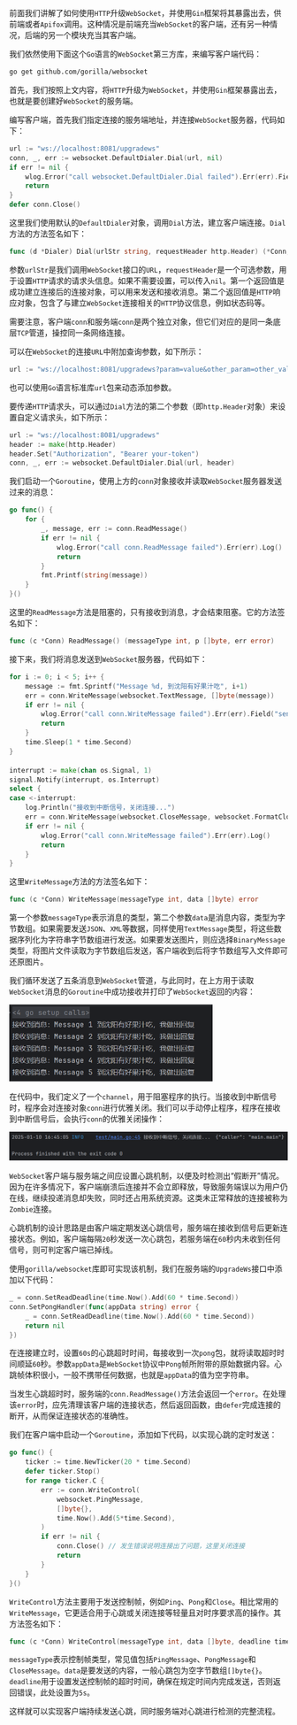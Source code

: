 前面我们讲解了如何使用`HTTP`升级`WebSocket`，并使用`Gin`框架将其暴露出去，供前端或者`Apifox`调用。这种情况是前端充当`WebSocket`的客户端，还有另一种情况，后端的另一个模块充当其客户端。

我们依然使用下面这个`Go`语言的`WebSocket`第三方库，来编写客户端代码：

```sh
go get github.com/gorilla/websocket
```

首先，我们按照上文内容，将`HTTP`升级为`WebSocket`，并使用`Gin`框架暴露出去，也就是要创建好`WebSocket`的服务端。

编写客户端，首先我们指定连接的服务端地址，并连接`WebSocket`服务器，代码如下：

```go
url := "ws://localhost:8081/upgradews"
conn, _, err := websocket.DefaultDialer.Dial(url, nil)
if err != nil {
	wlog.Error("call websocket.DefaultDialer.Dial failed").Err(err).Field("url", url).Log()
	return
}
defer conn.Close()
```

这里我们使用默认的`DefaultDialer`对象，调用`Dial`方法，建立客户端连接。`Dial`方法的方法签名如下：

```go
func (d *Dialer) Dial(urlStr string, requestHeader http.Header) (*Conn, *http.Response, error)
```

参数`urlStr`是我们调用`WebSocket`接口的`URL`，`requestHeader`是一个可选参数，用于设置`HTTP`请求的请求头信息。如果不需要设置，可以传入`nil`。第一个返回值是成功建立连接后的连接对象，可以用来发送和接收消息。第二个返回值是`HTTP`响应对象，包含了与建立`WebSocket`连接相关的`HTTP`协议信息，例如状态码等。

需要注意，客户端`conn`和服务端`conn`是两个独立对象，但它们对应的是同一条底层`TCP`管道，操控同一条网络连接。

可以在`WebSocket`的连接`URL`中附加查询参数，如下所示：

```go
url := "ws://localhost:8081/upgradews?param=value&other_param=other_value"
```

也可以使用`Go`语言标准库`url`包来动态添加参数。

要传递`HTTP`请求头，可以通过`Dial`方法的第二个参数（即`http.Header`对象）来设置自定义请求头，如下所示：

```go
url := "ws://localhost:8081/upgradews"
header := make(http.Header)
header.Set("Authorization", "Bearer your-token")
conn, _, err := websocket.DefaultDialer.Dial(url, header)
```

我们启动一个`Goroutine`，使用上方的`conn`对象接收并读取`WebSocket`服务器发送过来的消息：

```go
go func() {
	for {
		_, message, err := conn.ReadMessage()
		if err != nil {
			wlog.Error("call conn.ReadMessage failed").Err(err).Log()
			return
		}
		fmt.Printf(string(message))
	}
}()
```

这里的`ReadMessage`方法是阻塞的，只有接收到消息，才会结束阻塞。它的方法签名如下：

```go
func (c *Conn) ReadMessage() (messageType int, p []byte, err error)
```

接下来，我们将消息发送到`WebSocket`服务器，代码如下：

```go
for i := 0; i < 5; i++ {
	message := fmt.Sprintf("Message %d, 到沈阳有好果汁吃", i+1)
	err = conn.WriteMessage(websocket.TextMessage, []byte(message))
	if err != nil {
		wlog.Error("call conn.WriteMessage failed").Err(err).Field("sendMsg", message).Log()
		return
	}
	time.Sleep(1 * time.Second)
}

interrupt := make(chan os.Signal, 1)
signal.Notify(interrupt, os.Interrupt)
select {
case <-interrupt:
	log.Println("接收到中断信号，关闭连接...")
	err = conn.WriteMessage(websocket.CloseMessage, websocket.FormatCloseMessage(websocket.CloseNormalClosure, ""))
	if err != nil {
		wlog.Error("call conn.WriteMessage failed").Err(err).Log()
		return
	}
}
```

这里`WriteMessage`方法的方法签名如下：

```go
func (c *Conn) WriteMessage(messageType int, data []byte) error
```

第一个参数`messageType`表示消息的类型，第二个参数`data`是消息内容，类型为字节数组。如果需要发送`JSON`、`XML`等数据，同样使用`TextMessage`类型，将这些数据序列化为字符串字节数组进行发送。如果要发送图片，则应选择`BinaryMessage`类型，将图片文件读取为字节数组后发送，客户端收到后将字节数组写入文件即可还原图片。

我们循环发送了五条消息到`WebSocket`管道，与此同时，在上方用于读取`WebSocket`消息的`Goroutine`中成功接收并打印了`WebSocket`返回的内容：

<img src="image/image-20250110164458786.png" alt="image-20250110164458786" style="zoom:60%;" />

在代码中，我们定义了一个`channel`，用于阻塞程序的执行。当接收到中断信号时，程序会对连接对象`conn`进行优雅关闭。我们可以手动停止程序，程序在接收到中断信号后，会执行`conn`的优雅关闭操作：

<img src="image/image-20250110164516339.png" alt="image-20250110164516339" style="zoom:60%;" />

`WebSocket`客户端与服务端之间应设置心跳机制，以便及时检测出“假断开”情况。因为在许多情况下，客户端崩溃后连接并不会立即释放，导致服务端误以为用户仍在线，继续投递消息却失败，同时还占用系统资源。这类未正常释放的连接被称为`Zombie`连接。

心跳机制的设计思路是由客户端定期发送心跳信号，服务端在接收到信号后更新连接状态。例如，客户端每隔`20`秒发送一次心跳包，若服务端在`60`秒内未收到任何信号，则可判定客户端已掉线。

使用`gorilla/websocket`库即可实现该机制，我们在服务端的`UpgradeWs`接口中添加以下代码：

```go
_ = conn.SetReadDeadline(time.Now().Add(60 * time.Second))
conn.SetPongHandler(func(appData string) error {
	_ = conn.SetReadDeadline(time.Now().Add(60 * time.Second))
	return nil
})
```

在连接建立时，设置`60s`的心跳超时时间，每接收到一次`pong`包，就将读取超时时间顺延`60`秒。参数`appData`是`WebSocket`协议中`Pong`帧所附带的原始数据内容。心跳帧体积很小，一般不携带任何数据，也就是`appData`的值为空字符串。

当发生心跳超时时，服务端的`conn.ReadMessage()`方法会返回一个`error`。在处理该`error`时，应先清理该客户端的连接状态，然后返回函数，由`defer`完成连接的断开，从而保证连接状态的准确性。

我们在客户端中启动一个`Goroutine`，添加如下代码，以实现心跳的定时发送：

```go
go func() {
	ticker := time.NewTicker(20 * time.Second)
	defer ticker.Stop()
	for range ticker.C {
		err := conn.WriteControl(
			websocket.PingMessage,
			[]byte{},
			time.Now().Add(5*time.Second),
		)
		if err != nil {
            conn.Close() // 发生错误说明连接出了问题，这里关闭连接
			return
		}
	}
}()
```

`WriteControl`方法主要用于发送控制帧，例如`Ping`、`Pong`和`Close`。相比常用的`WriteMessage`，它更适合用于心跳或关闭连接等轻量且对时序要求高的操作。其方法签名如下：

```go
func (c *Conn) WriteControl(messageType int, data []byte, deadline time.Time) error
```

`messageType`表示控制帧类型，常见值包括`PingMessage`、`PongMessage`和`CloseMessage`。`data`是要发送的内容，一般心跳包为空字节数组`[]byte{}`。`deadline`用于设置发送控制帧的超时时间，确保在规定时间内完成发送，否则返回错误，此处设置为`5s`。

这样就可以实现客户端持续发送心跳，同时服务端对心跳进行检测的完整流程。